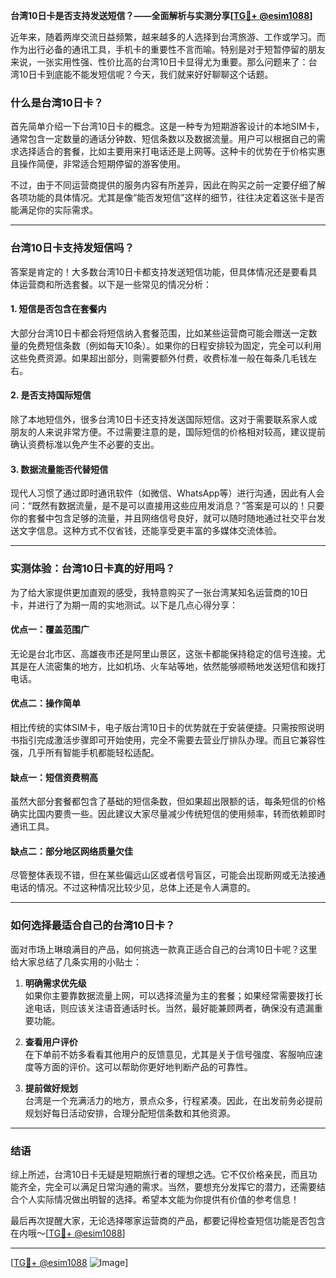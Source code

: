 **台湾10日卡是否支持发送短信？——全面解析与实测分享[[TG💪+ @esim1088](https://t.me/s/esim1088)]**

近年来，随着两岸交流日益频繁，越来越多的人选择到台湾旅游、工作或学习。而作为出行必备的通讯工具，手机卡的重要性不言而喻。特别是对于短暂停留的朋友来说，一张实用性强、性价比高的台湾10日卡显得尤为重要。那么问题来了：台湾10日卡到底能不能发短信呢？今天，我们就来好好聊聊这个话题。

### **什么是台湾10日卡？**

首先简单介绍一下台湾10日卡的概念。这是一种专为短期游客设计的本地SIM卡，通常包含一定数量的通话分钟数、短信条数以及数据流量。用户可以根据自己的需求选择适合的套餐，比如主要用来打电话还是上网等。这种卡的优势在于价格实惠且操作简便，非常适合短期停留的游客使用。

不过，由于不同运营商提供的服务内容有所差异，因此在购买之前一定要仔细了解各项功能的具体情况。尤其是像“能否发短信”这样的细节，往往决定着这张卡是否能满足你的实际需求。

---

### **台湾10日卡支持发短信吗？**

答案是肯定的！大多数台湾10日卡都支持发送短信功能，但具体情况还是要看具体运营商和所选套餐。以下是一些常见的情况分析：

#### **1. 短信是否包含在套餐内**
大部分台湾10日卡都会将短信纳入套餐范围，比如某些运营商可能会赠送一定数量的免费短信条数（例如每天10条）。如果你的日程安排较为固定，完全可以利用这些免费资源。如果超出部分，则需要额外付费，收费标准一般在每条几毛钱左右。

#### **2. 是否支持国际短信**
除了本地短信外，很多台湾10日卡还支持发送国际短信。这对于需要联系家人或朋友的人来说非常方便。不过需要注意的是，国际短信的价格相对较高，建议提前确认资费标准以免产生不必要的支出。

#### **3. 数据流量能否代替短信**
现代人习惯了通过即时通讯软件（如微信、WhatsApp等）进行沟通，因此有人会问：“既然有数据流量，是不是可以直接用这些应用发消息？”答案是可以的！只要你的套餐中包含足够的流量，并且网络信号良好，就可以随时随地通过社交平台发送文字信息。这种方式不仅省钱，还能享受更丰富的多媒体交流体验。

---

### **实测体验：台湾10日卡真的好用吗？**

为了给大家提供更加直观的感受，我特意购买了一张台湾某知名运营商的10日卡，并进行了为期一周的实地测试。以下是几点心得分享：

#### **优点一：覆盖范围广**
无论是台北市区、高雄夜市还是阿里山景区，这张卡都能保持稳定的信号连接。尤其是在人流密集的地方，比如机场、火车站等地，依然能够顺畅地发送短信和拨打电话。

#### **优点二：操作简单**
相比传统的实体SIM卡，电子版台湾10日卡的优势就在于安装便捷。只需按照说明书指引完成激活步骤即可开始使用，完全不需要去营业厅排队办理。而且它兼容性强，几乎所有智能手机都能轻松适配。

#### **缺点一：短信资费稍高**
虽然大部分套餐都包含了基础的短信条数，但如果超出限额的话，每条短信的价格确实比国内要贵一些。因此建议大家尽量减少传统短信的使用频率，转而依赖即时通讯工具。

#### **缺点二：部分地区网络质量欠佳**
尽管整体表现不错，但在某些偏远山区或者信号盲区，可能会出现断网或无法接通电话的情况。不过这种情况比较少见，总体上还是令人满意的。

---

### **如何选择最适合自己的台湾10日卡？**

面对市场上琳琅满目的产品，如何挑选一款真正适合自己的台湾10日卡呢？这里给大家总结了几条实用的小贴士：

1. **明确需求优先级**  
   如果你主要靠数据流量上网，可以选择流量为主的套餐；如果经常需要拨打长途电话，则应该关注语音通话时长。当然，最好能兼顾两者，确保没有遗漏重要功能。

2. **查看用户评价**  
   在下单前不妨多看看其他用户的反馈意见，尤其是关于信号强度、客服响应速度等方面的评价。这可以帮助你更好地判断产品的可靠性。

3. **提前做好规划**  
   台湾是一个充满活力的地方，景点众多，行程紧凑。因此，在出发前务必提前规划好每日活动安排，合理分配短信条数和其他资源。

---

### **结语**

综上所述，台湾10日卡无疑是短期旅行者的理想之选。它不仅价格亲民，而且功能齐全，完全可以满足日常沟通的需求。当然，要想充分发挥它的潜力，还需要结合个人实际情况做出明智的选择。希望本文能为你提供有价值的参考信息！

最后再次提醒大家，无论选择哪家运营商的产品，都要记得检查短信功能是否包含在内哦～[[TG💪+ @esim1088](https://t.me/s/esim1088)]

---

[[TG💪+ @esim1088](https://t.me/s/esim1088) ![Image](https://i.postimg.cc/4NQfJmqS/Snipaste-2025-05-13-00-14-12.png)]